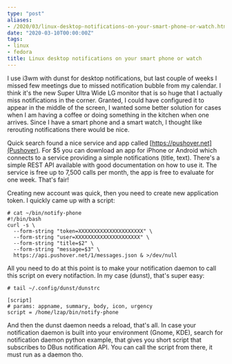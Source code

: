 ```yaml
---
type: "post"
aliases:
- /2020/03/linux-desktop-notifications-on-your-smart-phone-or-watch.html
date: "2020-03-10T00:00:00Z"
tags:
- linux
- fedora
title: Linux desktop notifications on your smart phone or watch
---
```


I use i3wm with dunst for desktop notifications, but last couple of weeks I
missed few meetings due to missed notification bubble from my calendar. I think
it's the new Super Ultra Wide LG monitor that is so huge that I actually miss
notifications in the corner. Granted, I could have configured it to appear in
the middle of the screen, I wanted some better solution for cases when I am
having a coffee or doing something in the kitchen when one arrives. Since I
have a smart phone and a smart watch, I thought like rerouting notifications
there would be nice.

Quick search found a nice service and app called
[https://pushover.net](Pushover). For $5 you can download an app for iPhone or
Android which connects to a service providing a simple notifications (title,
text). There's a simple REST API available with good documentation on how to
use it. The service is free up to 7,500 calls per month, the app is free to
evaluate for one week. That's fair!

Creating new account was quick, then you need to create new application token.
I quickly came up with a script:

    # cat ~/bin/notify-phone
    #!/bin/bash
    curl -s \
      --form-string "token=XXXXXXXXXXXXXXXXXXXXX" \
      --form-string "user=XXXXXXXXXXXXXXXXXXXXX" \
      --form-string "title=$2" \
      --form-string "message=$3" \
      https://api.pushover.net/1/messages.json & >/dev/null

All you need to do at this point is to make your notification daemon to call
this script on every notifaction. In my case (dunst), that's super easy:

    # tail ~/.config/dunst/dunstrc

    [script]
    # params: appname, summary, body, icon, urgency
    script = /home/lzap/bin/notify-phone

And then the dunst daemon needs a reload, that's all. In case your notification
daemon is built into your environment (Gnome, KDE), search for notification
daemon python example, that gives you short script that subscribes to DBus
notification API. You can call the script from there, it must run as a daemon
tho.

